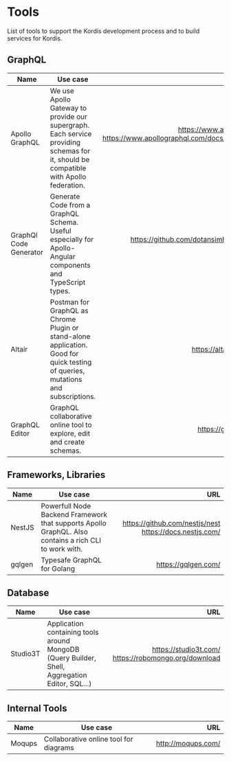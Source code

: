 # Tools
List of tools to support the Kordis development process and to build services for Kordis.

## GraphQL
| **Name** | **Use case** | **URL** |
| ------------- | ------------- | ---: |
| Apollo GraphQL | We use Apollo Gateway to provide our supergraph. Each service providing schemas for it, should be compatible with Apollo federation. | https://www.apollographql.com/ https://www.apollographql.com/docs/federation/other-servers/  |
| GraphQl Code Generator  | Generate Code from a GraphQL Schema. Useful especially for Apollo-Angular components and TypeScript types.  | https://github.com/dotansimha/graphql-code-generator |
| Altair | Postman for GraphQL as Chrome Plugin or stand-alone application. Good for quick testing of queries, mutations and subscriptions.  | https://altair.sirmuel.design/ |
| GraphQL Editor | GraphQL collaborative online tool to explore, edit and create schemas. | https://graphqleditor.com/ |

## Frameworks, Libraries

| **Name** | **Use case** | **URL** |
| ------------- | ------------- | ---: |
| NestJS  | Powerfull Node Backend Framework that supports Apollo GraphQL. Also contains a rich CLI to work with. | https://github.com/nestjs/nest https://docs.nestjs.com/ |
| gqlgen  | Typesafe GraphQL for Golang | https://gqlgen.com/  |

## Database

| **Name** | **Use case** | **URL** |
| ------------- | ------------- | ---: |
| Studio3T  | Application containing tools around MongoDB (Query Builder, Shell, Aggregation Editor, SQL...)  | https://studio3t.com/ https://robomongo.org/download |

## Internal Tools
| **Name** | **Use case** | **URL** |
| ------------- | ------------- | ---: |
| Moqups | Collaborative online tool for diagrams  | http://moqups.com/ |
